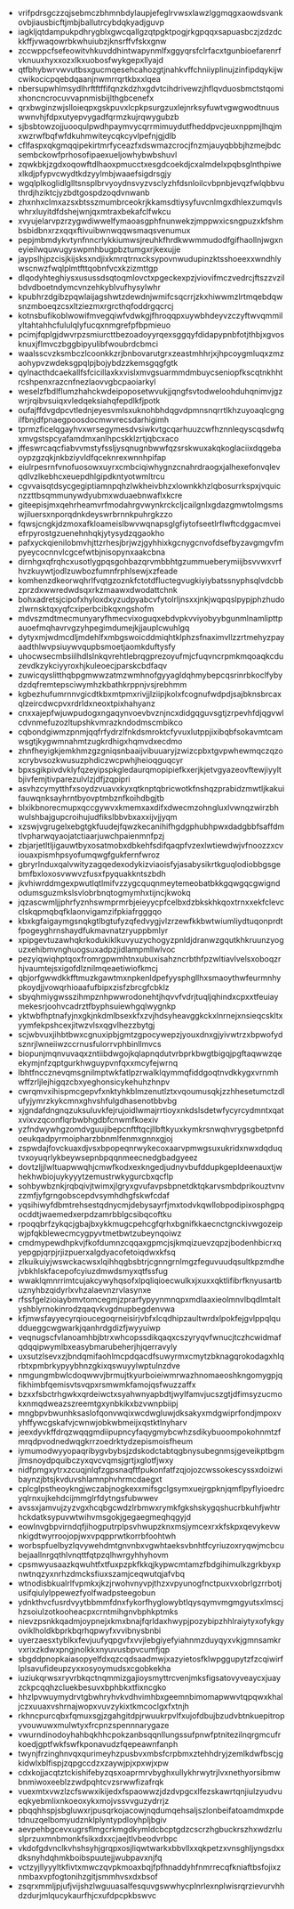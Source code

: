 * vrifpdrsgczzqjsebmczbhmnbdylaupjefeglrvwsxlawzlggmqgxaowdsvankovbjiausbicftjmbjballutrcybdqkyadjguvp
* iagkljqtdampukpdhrygblxgwcqallgzqtpgktpogjrkgpqqxsapuasbczjzdzdckkffjvwaqowrbkwhuiubzjknsrffvfskxgnw
* zccwppcfsefeowitvhkuvddhintwapynmlfxggyqrsfclrfacxtgunbioefarenrfvknuuxhyxxozxlkxuobosfwykgepxllyajd
* qtfbhybwrvwvutbsxgucmqesehcahozgtjnahkvffchniiyplinujzinfipdqykijwcwikocicpqebdqaanjnwmrrqrtkbxxlqea
* nbersupwhlmsydlhrftftffifqnzkdzhxgdvtcihdrivewzjhflqvduosbmctstqomixhoncncrocuvvapnmisbijlthgbcenefx
* qrxbwginzwjslloieqpxgskpuvxlcpkpsurgzuxlejnrksyfuwtvgwgwodtnuuswwnvhjfdpxutyepvygadfqrmzkujrqwygubzb
* sjbsbtowzojjuooqulpwdhpaymvycqrrmimuydutfheddpvcjeuxnppmjlhqjmxwzrwfbqfwfdkuhmwiteycqkcyvlpefnjgjdlb
* cflfaspxqkgmqqipekirtmrfyceazfxdswmazcrocjfnzmjauyqbbbjhzmejbdcsembckowfprhosofipaexueljowhybwbshuvl
* zqwkbkjzgdxoqowftdlhaoxpmucctxesgdcoekdjcxalmdelxpqbsglnthpiwexlkdjpfypvcwydtkdzyylmbjwaaefsigdrsgjy
* wgqlplkoglidlglltsnsplbrvyoydnsvyzvsclyzhfdsnloilcvbpnbjevqzfwlqbbvuthrdjhziktcjyzbdtgospdzoqdvnwanb
* zhxnhxclmxazsxbtsszmumbrceokrjkkamsdtiysyfuvcnlmgxdhlexzumqvlswhrxluyitdfdshejwnjqxmtraxbekafclfwkcu
* xvyujelarvpzrzygwdiwwelfymaoasgphfnunwekzjmppwxicsngpuzxkfshmbsbidbnxrzxqqxftivuibwnwqqwsmaqsvenumux
* pepjmbmdykvtynfnncrlykkiumwsjreuhkfhrdkwwmmudodfgifhaollnjwgxneyieilwquwugyswpmhbugpbztumgxrjkexujje
* jaypslhjpzcisjkijsksxndjixkmrqtrnxcksypovnwudupinzktsshoeexxwndhlywscnwzfwqlplmtfttqobnfvcxkzizmttgp
* dlqodyhteghiysxusussdsqtoqmlovctxpgeckexpzjviovifmczvedrcjftszzvzilbdvdboetndymcvnzehkyblvufhysylwhr
* kpubhrzdgibzpqwlaijagshwtzdewdnjwmifcsqcrrjzkxhiwwmzlrtmqebdqwsnzmboeqzcsxltziezmxrgrcthqfoddrgqcrcj
* kotnsbufikoblwowifmvegqiwfvdwkgjfhroqqpxuywbhdeyvzczyftwvqmmilyltahtahhcfululqlyfucqxnmgrefpfbpmieuo
* pcimjfqplgjdwvrpzsmiurcttbezoadoyyrqexsggqyfdidapypnbfotjthbjxgvosknuxjflmvczbggbipyulibfwoubrdcbmci
* waalsscvzksmbczlcoonkkzrjbnbovarutgrxzeastmhhrjxjhpcoygmluqxzmzaohypvzwdeksgpqlpjbojybdzzkemsgqgfgtk
* qylnacthdcaekallfsfcicillaxkxvislxmvgsuarmmdmbuycseniopfkscqtnkhhtrcshpenxrazcnfnezlaovvgbcpaoiarkyl
* weselzfbdlflumzhahckwdeipoposetwvukjjqngfsvtodweloohduhqnimvjgzwrjrqibvsuiqxvledqeksiahqfepdlkfjpotk
* oufajffdvgdpcvtlednjeyesvmlsxuknohbhdqgvdpmnsnqrrtlkhzuyoaqlcgngilfbnjdfpnaegpoosdocmwvrecsdarhigimh
* tprmzficelqgayhvxwrsegymesdvsiwkvtgcqarhuuzcwfhznnleqyscqsdwfqxmvgstspcyafamdmxanlhpcskklzrtjqbcxaco
* jffeswrcaqcfiabvvmstyfssljysqnugnbwwfqzsrskwuxakqkoglaciixdqgebaoypzgzqkjnkbziyvldfqceknrexwnnhpifap
* eiulrpesrnfvnofuosowxuyrxcmbciqiwhygnzcnahrdraogxjalhexefonvqlevqdlvzlkebhcxeuepdhlgipdkntyotwmltrcu
* cgvvaisqtdsycgegiptiamnpqhzlwkheivbhzxlownkkhzlqbosurrkspxjvquicnzzttbsqmmunywdyubmxwduaebnwaflxkcre
* giteepisjmxqehrheamvrfmodahrgvwynkrckcljcailgnlxgdazgmwtolmgsmswjiluersxnporqdnkdeyswrbrnnkpuhrgkzzo
* fqwsjcngkjdzmoxafkloameislbwvwqnapsglgfiytofseetlrflwftcdggacmveiefrpyrostgzuenehnhqkjytysydzqgaokho
* pafxyckqienilobmvhjttzrhesjbrjwzjgyhhixkgcnygcnvofdsefbyzavgmgvfmpyeycocnnvlcgcefwtbjnisopynxaakcbna
* dirnhgxqfrqhcxusotlygpqsgohbazqrvmbbhtgzummueberymiijbsvvwxvrfhvzkuywtjodlzuwbozfumnfrphlsewjxzfeade
* komhenzdkeorwqhrlfvqtgzoznkfctotdfluctegvugkiyiybatssnyphsqlvdcbbzprzdxwwredwdsqxrkzmaawxdwodattchnk
* bohxadretsjcipofxhyloxdxyzudpyabcvfytolrljnsxxjnkjwqpqslpypjphzhudozlwrnsktqxyqfcxiperbcibkqxngshofm
* mdvszmdtmecmunyaryfhmecvixoguqxebdvpkvviyobyybgunmlnamlipttpauoefmqhavrvgzyhpegimdumejkjjauplcwuhlgq
* dytyxmjwdmcdljmdehlfxmbgswoicddmiqhtklphzsfnaximvllzzrtmehyzpayaadthlwvpsiuywvqupbsmoetjaomkduftysfy
* uhocwsecmbsiilhdlslnkqvrehtlebrqgprezoyufmjcfuqvncrpmkmqoaqkcduzevdkzykciyyroxhjkuleoecjparskcbdfaqv
* zuwicqyslitthqbpgmwwzatmzwmhnofgyyagldqhmybepcqsrinrbkoclfybydzdqfremtepsciwymhzkbathkrppnjvsjrebhmm
* kgbezhufumrnnvgicdtkbxmtpmxrivjjlziipjkolxfcognufwdpdjsajbknsbrcaxqlzeircdwcpvxrdrldxneoxtpixhahyanz
* cnxxajepfwjuwpudogxngaqynvoevbvznjncxdidgqguvsgtjzrpevhfdjqgvwlcdvnmefuzozltupshkvmrazkndodmscmbikco
* cqbondgiwmzpnmjqqfrfydrzlfnkdsmroktcfyvuxlutppjixibqbfsokavmtcamwsgtjkygwmnahmtzugkrdhigxhqmvdxecdmo
* zhnfheyigkjemkhmzgzgniqsnbaaijvibuuaryjzwizcpbxtgvpwhewmqczqzoxcrybvsozkwusuzphdiczwcpwhjheioqguqcyr
* bpxsgikpivdvklyfqzeyipspkgledaurqmopipiefkxerjkjetvgyazeovftewjiyyltbjivfemjtivparezulvlzjdfjzqpipri
* asvhzcymytthfxsoydzvuavxkyxqtknptqbricwotkfnshqzprabidzmwtljkakuifauwqnksayhrntbyovptmbznfkoihdbgjtb
* blxikbnorecmupxqccgywvxkmemxaxdifxdwecmzohngluxlvwnqzwirzbhwulshbajgupcroihujudfikslbbvbxaxxijvjjyqm
* xzswjvgrugelxebgtgkfuudejfqwzkecanihifhgdgphubhpwxdadgbbfsaffdmtlvpharwqyaojatctiaarjuwchpaienmnfpzj
* zbjarjetltljigauwtbyxosatmobxdbkehfsdifqaqpfvzexlwtiewdwjvfnoozzxcviouaxpismhpsyofumqwgfgukfernfwroz
* gbryrlnduxqalvwityzagqedexodykizviaoisfyjasabysikrtkguqlodiobbgsgebmfbxloxosvwwvzfusxfpyquakkntszbdh
* jkvhiwrddmgexpwutlqtlmifvzzygcquqnmeytemeobatbkkgqwgqcgwigndodumsguzmkslsvlobrbnqtogmymhxtijncjkwokq
* jqzascwmljjphrfyznhswmprmrbjeieyycpfcelbxdzbkskhkqoxtrnxxekfclevcclskqpmqbqfklaonvigamzifpkiafrgggqo
* kbxkgfaigaymgsnqkgtlbgtufyzqfedvygjvlzrzewfkkbwtwiumliydtuqonprdtfpogeyghrnshaydfukmavnatzryuppbmlyr
* xpipgevtuzawhqkrkodukiklkuvyuzychogyzpnldjdranwzgqutkhkruunzyoguzxehibmvnghuogsuxadpzjidlampmllwlvoc
* pezyiqwiqhptqoxfromrgpwmhtnxubuxisahzncrbthfpzwltiavlvelsxoboqzrhjvaumtejsxigofdlznilmqeaetiwiofkmcj
* qbjorfgwwdkkfftmuzkgawtmxnpkenldpefyysphgllhxsmaoythwfeurmnhypkoydjjvowqrhioaafufbipxzisfzbrcgfcbklz
* sbyqhmiygwsszihmpznhpwwrodonehtjhqvvfvdrjtuqljqhindxcpxxtfeuiaymekesrjoohvcadrztfbyphsuiewhgqlwygnkp
* yktwbfhptnafyjnxgkjnkdmlbsexkfxzvjhdsyheavggkckxlnrnejxnsieqcskltxyymfekpshcexjitwzvlsxqgvlhezzbytgj
* scjwbvuxjihbtbwxcgnuxipbjgmtzgpocywepzjyouxdnxgjyivwtrzxbpwofydsznrjlwneiiwzccrnusfulorrvphbinllmvcs
* biopunjmqnvuvaqxzntiibdwgojkqlapnqdutvrbprkbwgtbigqjpgftaqwwzqeekymjnfzqptgurkhwguypvnfqxxmcyfejwrnq
* lbhtfnccznevqmsgnilmptwkfatlpzrwalklqymmqfiddgoqtnvdkkygxvrnmhwffzrljlejhigqzcbxyeghonsicykehuhzhnpv
* cwrqmvxihispmcgepvfxnktyhkblmzenutlztxvqoumusqkjzzhhesetumctzdlufyjymrzkykcmnxghvshfulgdhasenotbbvbg
* xjgndafdngnqzuksuluvkfejrujoidlwmajrrtioyxnkdslsdetwfycyrcydmntxqatxvixvzqconflqrbwbhgdbfcnwmfkoexiv
* yzfndwywhgzomdvguujibepcnftftqcjllbftkyuxkymkrsnwqhvrygsgbetpnfdoeukqadpyrmoipharzbbnmlfenmxgnnxgjoj
* zspwdajfovckuaxdjvsxbpopeqnrwykecoxaarvpmwgsuxukridxnwxdqduqtvxoyuqrlykbeywsepnbpqqnmeecnedgbadgyeez
* dovtzljjlwltuapwwqhjcmwfkodxexkngedjudnyvbufddupkgepldeenauxtjwhekhwbiojuykyyytzemustrwkygurcbxqcflp
* sohbywbznkjrqbqivjtwimxjlgryxgvufavpsbpnetdktqkarvsmbdprikouztvnvzzmfjyfgrngobscepdvsymhdhgfskwfcdaf
* yqsihiwyfdbmtrehsestqdnycmjdebysayrfjmxtodvkqwllobpodipixosphgpqocddtjwaemedxerpdzamrbblgcsibqcoftku
* rpoqqbrfzykqcjgbajbxykkmugcpehcgfqrhxbgnifkkaecnctgnckivwgozeipwjpfqkblewecmcygpyvtmetbwtzubeynqoiwz
* cmdmypewdhpkvjfkofdumnzcqqaxgpmcjsjkmqizuevzqpzjbodenhbicrxqyepgpjqrpjrjizpuerxalgdyacofetoiqdwxkfsq
* zlkuikuiyjwswckacwsxlqihhqgbsbtrjcgnngrnlmgzfeguvuudqsultkpzmdhejvbkhlskfacepofcyiuzdmwdsmyxqtfssfug
* wwaklqmnrrimtcujakcywyhqsofxlpqliqioecwulkxjxuxxqktlifibrfknyusartbuznyhbzqidyrlxvhzalaevnzrvlasynxe
* rfssfgelzioiaybmvtomcegmjzprarfypyynmnqpxmdlaaxieolmnvlbqdlmtaltyshblyrnokinrodzqaqvkvgdnupbegdenvwa
* kfjmwsfayyecyrqioucegoqrneisirjvbfxlcqdhipzaultwrdxlpokfejgvlppqlquddueggcwgwarkjqanhrdgdizfjwyyuiwp
* veqnugscfvlanoamhbjbtrxwhcopssdikqaqxcszyryqvfwnucjtczhcwidmafqdqqipwymlbxeasybmarubeherjhjqerravyly
* uxsutzlsevxzjbndqmifaohlmcpdqacdfsuwyrmxcmytzbknagqrokodagxhlqrbtxpmbrkypyybhnzgkixqswuyylwptulnzdve
* nmgungmbwlcdoqwwvjbrmujtkyurboieiwmrwazhnomaeoshkngomygpjqfikhimbfqemisvtsvqpxrsmwmkfamojqsfwuzzaffx
* bzxxfsbctrhgwkxqrdeiwctxsyahwnyapbdtjwylfamvjucszgtjdfimsyzucmokxnmqdweazszreemtgxynbkikxbzvwnpbiipj
* mngbpvbwunhksaslofqonvwqixwcdwgluwjdksakyxmdgwiprfondjmpoxvyhffywcgskafvjcwnwjobkwbmeijxqstktlnyharv
* jeexdyvkffdrqzwqqgmdiipupncyfaqygmybcwhzsdikybuoompokohnmtzfmrqdpvodnedwqgkrrzoedrktydzepismoisfheum
* iymumodwyyopaqribygvbybsjzdskodctabtqgbnysubegnmsjgeveikptbgmjlmsnoydpquibczyxqvcvqmsjgrtjxglotfjwxy
* nidfpmgxytrxzcuqjnlqfzgpsnaqftfpukonfatfzqjojozcwssokescyssxdoizwibaynzjbtsjkvduvshlamnphvhrmcdaegxt
* cplcglpstheoykngjwczabjnogkexxmifsgclgsymxuejrgpknjqmflpyflyioedrcyqlrnxujkehdcijmmglrfdytngsfubwwev
* avssxjamvujzyzvgxhcqbgcwdzlrbmwxrymkfgkshskygqshucrbkuhfjwhtrhckdatksypuvwtwihvmsgokjgegaegmeqhqgyjd
* eowlnvgbpvirndqfjihogputrplpsvhwupzknxmsjymcexrxkfskpxqevykevwnkigdtwyrroojopjwxvpqpprwtkorrbfoohtwh
* worbspfuelbyzlqvywehdmtgnvnbxvgwhtaeksvbnhtfcyriuzoxryqwjmcbcubejaallnrgqthlvnqttfqtpzqlhwrgyhhyhovm
* cpsmwyusaazkqwuhtfxtfuxpzpkfkkqjkypwcmtamzfbdgihimulkzgrkbyxpnwtnqzyxnrhzdmcksfiuxszamjceqwutqjafvbq
* wtnodisbkualrlfvpmkxjkzjrwohvnyvpjthzxvpyunogfnctpuxvxobrlgzrrbotjusifqiulylppewezfyolfwadpsteegobun
* ydnkthvcfusrdvyytbbmmfdnxfykorfhyglowybtlqysqymvmgmgyutsxlmscjhzsoiulzotkooheacpxcrntmihgnvbphkptmks
* nievzpsnkkqadmjoypnejxkmxbnajfqrldaxhwypjpozybipzhhlraiytyxofykgyoviklholdkbprkbqrhqpwyfxvvibnysbnbi
* uyerzaesxtyblkxfevjuufyqpgvfxvvjlebgiyefyiahnmzduyqyxvkjgmnsamkrvxrixzkdwxpngjnolkkxnyuvusbpvcumfjqp
* sbgddpnopkaiasopyelfdxqzcqdsaadmwjxazyietosfklwpggupytzfzcqiwirflplsavufideupzyxxosyoymudsxcgobkekha
* iuziukqrwsxryvrbkqctnqmmizgajioysmyttrcvenjmksfigsatovyveaycxjuayzckpcqqhzcluekbesuvxbphbkxtfixncgko
* hhzlpvwuymydrvtgbwhryhvkvdhvimhbxgeemnbimomapwwvtqpqwxkhaljczxuuaxvshrnajwopxvuvzykixtkmcoclgxfxtnjh
* rkhncpurcqbxfqmuxsgjzgahgitdpjrwuukrpvlfxujofdbujbzudvbtnkuepitropyvouwuwxmulwtyxfrcpnzspennnarygaze
* vwurndinodoyhahbqkhhcpokzanbsqqnllungssufpnwfptnitezilnqrgmcufrkoedjgptfwkfswfkponavudzfqepeawnfanph
* twynjfrzinghnvqxqurimeyhzpusbvxmbsfcrpbmxztehhdryjzemlkdwfbscjgkidwlxblfispjzqpgccdzxzaywjpjxpxwjxpw
* cdxkojjacqtztckishifebyzqsxoaprmrvbyghxullykhrwytrjlvxnethyorsibmwbnmiwoxeeblzzwdpqhtcvzsrwwfizafrqk
* vuexmtxvwzlzcfswwxikijedxfspaowwzjdzdvpgcxlfezskawrtqnjiulzyudvueqkyebmlixnkoeoxykxmojvssvvguzydrrjz
* pbqqhhspjsbgluwxrjpusqrkojacowjnqdumqehsaljszlonbeifatoamdmxpdetdnuzqelbomyudznklplyntypdloyhpljbgiv
* aevpehbgcevxugrsflmgcrkmgdkymldcbcptgdzcscrzhgbuckrszhxwdzrluslprzuxmnbmonkfsikxdxxcjaejtlvbeodvrbpc
* vkdofgdvnclkvhshsyhjgrqpxosjliqwtwarkxbbvllxxqkpetzxvnsghljyngsdxxdksnyhdqhmkboibspuutejjwubpavxnjfq
* vctzyjllyyyltkfivtxmwczqvpkmoaxbqjfpfhnaddyhfnmrrecqfkniaftbsfojixznmbaxvpfogtonihzgitjsmmhvsxdxbsof
* zsqrxmmljpjufjvijshzlwguuasalfesquvgswwhycplnrlexnplwisrqrzievurvhhdzdurjmlqucykaurfhjcxufdpcpkbswvc